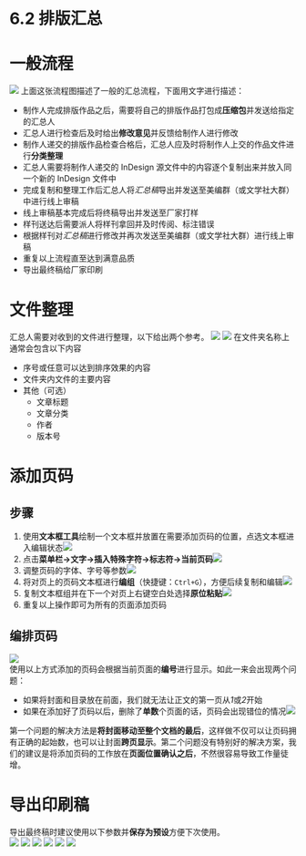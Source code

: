 # 6.2 排版汇总

# 一般流程
![](../data/汇总排版流程图%201.svg)
上面这张流程图描述了一般的汇总流程，下面用文字进行描述：
- 制作人完成排版作品之后，需要将自己的排版作品打包成**压缩包**并发送给指定的汇总人
- 汇总人进行检查后及时给出**修改意见**并反馈给制作人进行修改
- 制作人递交的排版作品检查合格后，汇总人应及时将制作人上交的作品文件进行**分类整理**
- 汇总人需要将制作人递交的 InDesign 源文件中的内容逐个复制出来并放入同一个新的 InDesign 文件中
- 完成复制和整理工作后汇总人将*汇总稿*导出并发送至美编群（或文学社大群）中进行线上审稿
- 线上审稿基本完成后将终稿导出并发送至厂家打样
- 样刊送达后需要派人将样刊拿回并及时传阅、标注错误
- 根据样刊对*汇总稿*进行修改并再次发送至美编群（或文学社大群）进行线上审稿
- 重复以上流程直至达到满意品质
- 导出最终稿给厂家印刷

# 文件整理
汇总人需要对收到的文件进行整理，以下给出两个参考。
![](../data/Pasted%20image%2020230730143356.png)
![](../data/Pasted%20image%2020230730143423.png)
在文件夹名称上通常会包含以下内容
- 序号或任意可以达到排序效果的内容
- 文件夹内文件的主要内容
- 其他（可选）
	- 文章标题
	- 文章分类
	- 作者
	- 版本号

# 添加页码
## 步骤
1. 使用**文本框工具**绘制一个文本框并放置在需要添加页码的位置，点选文本框进入编辑状态![](../data/Pasted%20image%2020230730125246.png)
2. 点击**菜单栏->文字->插入特殊字符->标志符->当前页码**![](../data/Pasted%20image%2020230730125346.png)
3. 调整页码的字体、字号等参数![](../data/Pasted%20image%2020230730125549.png)
4. 将对页上的页码文本框进行**编组**（快捷键：`Ctrl+G`），方便后续复制和编辑![](../data/Pasted%20image%2020230730125714.png)
5. 复制文本框组并在下一个对页上右键空白处选择**原位粘贴**![](../data/Pasted%20image%2020230730125803.png)
6. 重复以上操作即可为所有的页面添加页码

## 编排页码
![](../data/Pasted%20image%2020230730125955.png)  
使用以上方式添加的页码会根据当前页面的**编号**进行显示。如此一来会出现两个问题：
- 如果将封面和目录放在前面，我们就无法让正文的第一页从*1*或*2*开始
- 如果在添加好了页码以后，删除了**单数**个页面的话，页码会出现错位的情况![](../data/Pasted%20image%2020230730130449.png)

第一个问题的解决方法是**将封面移动至整个文档的最后**，这样做不仅可以让页码拥有正确的起始数，也可以让封面**跨页显示**。第二个问题没有特别好的解决方案，我们的建议是将添加页码的工作放在**页面位置确认之后**，不然很容易导致工作量徒增。

# 导出印刷稿
导出最终稿时建议使用以下参数并**保存为预设**方便下次使用。  
![](../data/Pasted%20image%2020230730142618.png)
![](../data/Pasted%20image%2020230730142631.png)
![](../data/Pasted%20image%2020230730142637.png)
![](../data/Pasted%20image%2020230730142736.png)
![](../data/Pasted%20image%2020230730142746.png)
![](../data/Pasted%20image%2020230730142751.png)